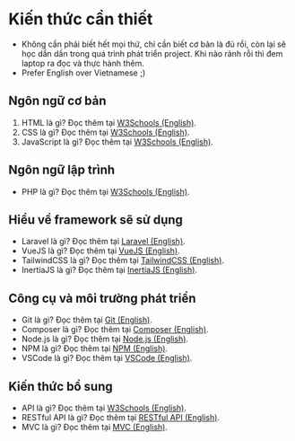 <!--
 Copyright 2025 Administrator

 Licensed under the Apache License, Version 2.0 (the "License");
 you may not use this file except in compliance with the License.
 You may obtain a copy of the License at

     https://www.apache.org/licenses/LICENSE-2.0

 Unless required by applicable law or agreed to in writing, software
 distributed under the License is distributed on an "AS IS" BASIS,
 WITHOUT WARRANTIES OR CONDITIONS OF ANY KIND, either express or implied.
 See the License for the specific language governing permissions and
 limitations under the License.
-->

# Kiến thức cần thiết

-   Không cần phải biết hết mọi thứ, chỉ cần biết cơ bản là đủ rồi, còn lại sẽ học dần dần trong quá trình phát triển project. Khi nào rảnh rỗi thì đem laptop ra đọc và thực hành thêm.
-   Prefer English over Vietnamese ;)

## Ngôn ngữ cơ bản

1. HTML là gì? Đọc thêm tại [W3Schools (English)](https://www.w3schools.com/html/).
2. CSS là gì? Đọc thêm tại [W3Schools (English)](https://www.w3schools.com/css/).
3. JavaScript là gì? Đọc thêm tại [W3Schools (English)](https://www.w3schools.com/js/).

## Ngôn ngữ lập trình

-   PHP là gì? Đọc thêm tại [W3Schools (English)](https://www.w3schools.com/php/).

## Hiểu về framework sẽ sử dụng

-   Laravel là gì? Đọc thêm tại [Laravel (English)](https://laravel.com/docs/11.x).
-   VueJS là gì? Đọc thêm tại [VueJS (English)](https://vuejs.org/guide/introduction.html).
-   TailwindCSS là gì? Đọc thêm tại [TailwindCSS (English)](https://tailwindcss.com/docs).
-   InertiaJS là gì? Đọc thêm tại [InertiaJS (English)](https://inertiajs.com/).

## Công cụ và môi trường phát triển

-   Git là gì? Đọc thêm tại [Git (English)](https://git-scm.com/doc).
-   Composer là gì? Đọc thêm tại [Composer (English)](https://getcomposer.org/doc/).
-   Node.js là gì? Đọc thêm tại [Node.js (English)](https://nodejs.org/en/docs/).
-   NPM là gì? Đọc thêm tại [NPM (English)](https://docs.npmjs.com/).
-   VSCode là gì? Đọc thêm tại [VSCode (English)](https://code.visualstudio.com/docs).

## Kiến thức bổ sung

-   API là gì? Đọc thêm tại [W3Schools (English)](https://www.w3schools.com/whatis/whatis_api.asp).
-   RESTful API là gì? Đọc thêm tại [RESTful API (English)](https://restfulapi.net/).
-   MVC là gì? Đọc thêm tại [MVC (English)](https://www.tutorialspoint.com/mvc_framework/mvc_framework_introduction.htm).
